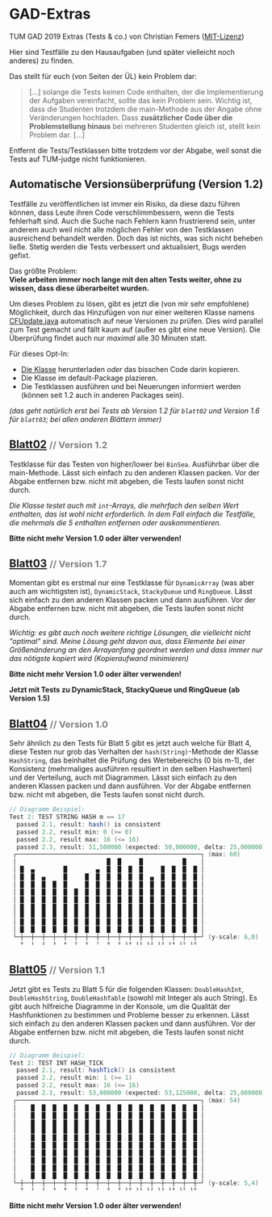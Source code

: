 # GAD-Extras
TUM GAD 2019 Extras (Tests &amp; co.) von Christian Femers ([MIT-Lizenz](LICENSE))

Hier sind Testfälle zu den Hausaufgaben (und später vielleicht noch anderes) zu finden.

Das stellt für euch (von Seiten der ÜL) kein Problem dar:
> [...] solange die Tests keinen Code enthalten, der die Implementierung der Aufgaben vereinfacht, sollte das kein Problem sein.
 Wichtig ist, dass die Studenten trotzdem die main-Methode aus der Angabe ohne Veränderungen hochladen. Dass **zusätzlicher Code über die Problemstellung hinaus** bei mehreren Studenten gleich ist, stellt kein Problem dar. [...]

Entfernt die Tests/Testklassen bitte trotzdem vor der Abgabe, weil sonst die Tests auf TUM-judge nicht funktionieren.

## Automatische Versionsüberprüfung (Version 1.2)
Testfälle zu veröffentlichen ist immer ein Risiko, da diese dazu führen können, dass Leute ihren Code verschlimmbessern, wenn die Tests fehlerhaft sind. Auch die Suche nach Fehlern kann frustrierend sein, unter anderem auch weil nicht alle möglichen Fehler von den Testklassen ausreichend behandelt werden. Doch das ist nichts, was sich nicht beheben ließe. Stetig werden die Tests verbessert und aktualisiert, Bugs werden gefixt.

Das größte Problem:<br>
**Viele arbeiten immer noch lange mit den alten Tests weiter, ohne zu wissen, dass diese überarbeitet wurden.**

Um dieses Problem zu lösen, gibt es jetzt die (von mir sehr empfohlene) Möglichkeit, durch das Hinzufügen von nur einer weiteren Klasse namens [CFUpdate.java](version/CFUpdate.java) automatisch auf neue Versionen zu prüfen. Dies wird parallel zum Test gemacht und fällt kaum auf (außer es gibt eine neue Version). Die Überprüfung findet auch nur *maximal* alle 30 Minuten statt.

Für dieses Opt-In:
 * [Die Klasse](version/CFUpdate.java) herunterladen *oder* das bisschen Code darin kopieren.
 * Die Klasse im default-Package plazieren.
 * Die Testklassen ausführen und bei Neuerungen informiert werden (können seit 1.2 auch in anderen Packages sein).

_(das geht natürlich erst bei Tests ab Version 1.2 für `blatt02` und Version 1.6 für `blatt03`; bei allen anderen Blättern immer)_

## [Blatt02](blatt02/) <span style="color:grey;font-size:large"> // Version 1.2</span>
Testklasse für das Testen von higher/lower bei `BinSea`. Ausführbar über die main-Methode. Lässt sich einfach zu den anderen Klassen packen.
Vor der Abgabe entfernen bzw. nicht mit abgeben, die Tests laufen sonst nicht durch.

*Die Klasse testet auch mit `int`-Arrays, die mehrfach den selben Wert enthalten, das ist wohl nicht erforderlich.
In dem Fall einfach die Testfälle, die mehrmals die 5 enthalten entfernen oder auskommentieren.*

**Bitte nicht mehr Version 1.0 oder älter verwenden!**

## [Blatt03](blatt03/) <span style="color:grey;font-size:large"> // Version 1.7</span>
Momentan gibt es erstmal nur eine Testklasse für `DynamicArray` (was aber auch am wichtigsten ist), `DynamicStack`, `StackyQueue` und `RingQueue`. Lässt sich einfach zu den anderen Klassen packen und dann ausführen. Vor der Abgabe entfernen bzw. nicht mit abgeben, die Tests laufen sonst nicht durch.

*Wichtig: es gibt auch noch weitere richtige Lösungen, die vielleicht nicht "optimal" sind. Meine Lösung geht davon aus, dass Elemente bei einer Größenänderung an den Arrayanfang geordnet werden und dass immer nur das nötigste kopiert wird (Kopieraufwand minimieren)*

**Bitte nicht mehr Version 1.0 oder älter verwenden!**

**Jetzt mit Tests zu DynamicStack, StackyQueue und RingQueue (ab Version 1.5)**

## [Blatt04](blatt04/) <span style="color:grey;font-size:large"> // Version 1.0</span>
Sehr ähnlich zu den Tests für Blatt 5 gibt es jetzt auch welche für Blatt 4, diese Testen nur grob das Verhalten der `hash(String)`-Methode der Klasse `HashString`, das beinhaltet die Prüfung des Wertebereichs (0 bis m-1), der Konsistenz (mehrmaliges ausführen resultiert in den selben Hashwerten) und der Verteilung, auch mit Diagrammen. Lässt sich einfach zu den anderen Klassen packen und dann ausführen. Vor der Abgabe entfernen bzw. nicht mit abgeben, die Tests laufen sonst nicht durch.

```java
// Diagramm Beispiel:
Test 2: TEST STRING HASH m == 17
  passed 2.1, result: hash() is consistent
  passed 2.2, result min: 0 (>= 0)
  passed 2.2, result max: 16 (<= 16)
  passed 2.3, result: 51,500000 (expected: 50,000000, delta: 25,000000)
 ┌───────────────────────────────────────────────────┐ (max: 60)
 │                         █  █     █           █    │
 │ █  ▄        █        ▄  █  █  █  █     █  █  █  █ │
 │ █  █  ▄     █     █  █  █  █  █  █  ▄  █  █  █  █ │
 │ █  █  █  █  █     █  █  █  █  █  █  █  █  █  █  █ │
 │ █  █  █  █  █  █  █  █  █  █  █  █  █  █  █  █  █ │
 │ █  █  █  █  █  █  █  █  █  █  █  █  █  █  █  █  █ │
 │ █  █  █  █  █  █  █  █  █  █  █  █  █  █  █  █  █ │
 │ █  █  █  █  █  █  █  █  █  █  █  █  █  █  █  █  █ │
 │ █  █  █  █  █  █  █  █  █  █  █  █  █  █  █  █  █ │
 │ █  █  █  █  █  █  █  █  █  █  █  █  █  █  █  █  █ │
 └─┼──┼──┼──┼──┼──┼──┼──┼──┼──┼──┼──┼──┼──┼──┼──┼──┼─┘ (y-scale: 6,0)
   ⁰  ¹  ²  ³  ⁴  ⁵  ⁶  ⁷  ⁸  ⁹ ¹⁰ ¹¹ ¹² ¹³ ¹⁴ ¹⁵ ¹⁶
```

## [Blatt05](blatt05/) <span style="color:grey;font-size:large"> // Version 1.1</span>
Jetzt gibt es Tests zu Blatt 5 für die folgenden Klassen: `DoubleHashInt`, `DoubleHashString`, `DoubleHashTable` (sowohl mit Integer als auch String). Es gibt auch hilfreiche Diagramme in der Konsole, um die Qualität der Hashfunktionen zu bestimmen und Probleme besser zu erkennen. Lässt sich einfach zu den anderen Klassen packen und dann ausführen. Vor der Abgabe entfernen bzw. nicht mit abgeben, die Tests laufen sonst nicht durch.

```java
// Diagramm Beispiel:
Test 2: TEST INT HASH_TICK
  passed 2.1, result: hashTick() is consistent
  passed 2.2, result min: 1 (>= 1)
  passed 2.2, result max: 16 (<= 16)
  passed 2.3, result: 53,000000 (expected: 53,125000, delta: 25,000000)
 ┌───────────────────────────────────────────────────┐ (max: 54)
 │    █  █  █  █  █  █  █  █  █  █  █  █  █  █  █  █ │
 │    █  █  █  █  █  █  █  █  █  █  █  █  █  █  █  █ │
 │    █  █  █  █  █  █  █  █  █  █  █  █  █  █  █  █ │
 │    █  █  █  █  █  █  █  █  █  █  █  █  █  █  █  █ │
 │    █  █  █  █  █  █  █  █  █  █  █  █  █  █  █  █ │
 │    █  █  █  █  █  █  █  █  █  █  █  █  █  █  █  █ │
 │    █  █  █  █  █  █  █  █  █  █  █  █  █  █  █  █ │
 │    █  █  █  █  █  █  █  █  █  █  █  █  █  █  █  █ │
 │    █  █  █  █  █  █  █  █  █  █  █  █  █  █  █  █ │
 │    █  █  █  █  █  █  █  █  █  █  █  █  █  █  █  █ │
 └─┼──┼──┼──┼──┼──┼──┼──┼──┼──┼──┼──┼──┼──┼──┼──┼──┼─┘ (y-scale: 5,4)
   ⁰  ¹  ²  ³  ⁴  ⁵  ⁶  ⁷  ⁸  ⁹ ¹⁰ ¹¹ ¹² ¹³ ¹⁴ ¹⁵ ¹⁶
```

**Bitte nicht mehr Version 1.0 oder älter verwenden!**

